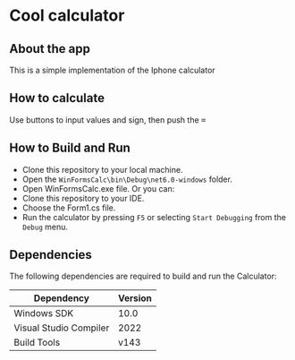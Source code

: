 # Cool calculator
## About the app
This is a simple implementation of the Iphone calculator
## How to calculate
Use buttons to input values and sign, then push the <kbd> =
## How to Build and Run
- Clone this repository to your local machine.
- Open the `WinFormsCalc\bin\Debug\net6.0-windows` folder.
- Open WinFormsCalc.exe file.
Or you can:
- Clone this repository to your IDE.
- Choose the Form1.cs file.
- Run the calculator by pressing `F5` or selecting `Start Debugging` from the `Debug` menu.
## Dependencies
The following dependencies are required to build and run the Calculator:

| Dependency | Version |
|------------|---------|
| Windows SDK | 10.0    |
| Visual Studio Compiler | 2022 |
| Build Tools | v143 |
